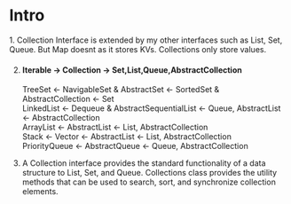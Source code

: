 <h1>Intro</h1>
1. Collection Interface is extended by my other interfaces such as List, Set, Queue. But Map doesnt as it stores KVs. Collections only store values. <br/>

2. <h4> Iterable -> Collection -> Set,List,Queue,AbstractCollection </h4>
   TreeSet <- NavigableSet & AbstractSet <- SortedSet & AbstractCollection <- Set <br/>
   LinkedList <- Dequeue & AbstractSequentialList <- Queue, AbstractList <- AbstractCollection <br/>
   ArrayList <- AbstractList <- List, AbstractCollection <br/>
   Stack <- Vector <- AbstractList <- List, AbstractCollection <br/>
   PriorityQueue <- AbstractQueue <- Queue, AbstractCollection <br/>

3. A Collection interface provides the standard functionality of a data structure to List, Set, and Queue.
   Collections class provides the utility methods that can be used to search, sort, and synchronize collection elements.
   
